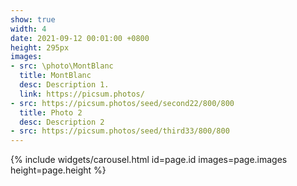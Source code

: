 ```yaml
---
show: true
width: 4
date: 2021-09-12 00:01:00 +0800
height: 295px
images:
- src: \photo\MontBlanc
  title: MontBlanc
  desc: Description 1.
  link: https://picsum.photos/
- src: https://picsum.photos/seed/second22/800/800
  title: Photo 2
  desc: Description 2
- src: https://picsum.photos/seed/third33/800/800
---
```


{% include widgets/carousel.html id=page.id images=page.images height=page.height %}
